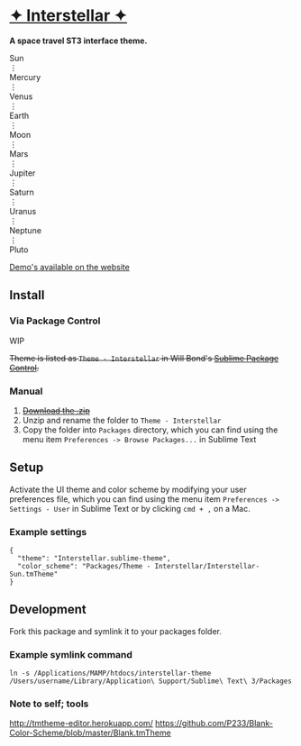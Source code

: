 #  [✦  Interstellar  ✦ ](http://flovan.me/interstellar)

**A space travel ST3 interface theme.**

Sun  
⋮  
Mercury  
⋮  
Venus  
⋮  
Earth  
⋮  
Moon  
⋮  
Mars  
⋮  
Jupiter  
⋮  
Saturn  
⋮  
Uranus  
⋮  
Neptune  
⋮  
Pluto

[Demo's available on the website](http://flovan.me/interstellar)

## Install

### Via Package Control

WIP

~~Theme is listed as `Theme - Interstellar` in Will Bond's [Sublime Package Control](https://sublime.wbond.net).~~

### Manual

1. ~~[Download the .zip](https://github.com/flovan/interstellar-theme/archive/master.zip)~~
2. Unzip and rename the folder to `Theme - Interstellar`
3. Copy the folder into `Packages` directory, which you can find using the menu item `Preferences -> Browse Packages...` in Sublime Text

## Setup

Activate the UI theme and color scheme by modifying your user preferences file, which you can find using the menu item `Preferences -> Settings - User` in Sublime Text or by clicking `cmd + ,` on a Mac.

### Example settings
```
{
  "theme": "Interstellar.sublime-theme",
  "color_scheme": "Packages/Theme - Interstellar/Interstellar-Sun.tmTheme"
}
```

## Development

Fork this package and symlink it to your packages folder.

### Example symlink command

```
ln -s /Applications/MAMP/htdocs/interstellar-theme /Users/username/Library/Application\ Support/Sublime\ Text\ 3/Packages
```

### Note to self; tools

http://tmtheme-editor.herokuapp.com/
https://github.com/P233/Blank-Color-Scheme/blob/master/Blank.tmTheme
